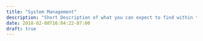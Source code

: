 ```yaml
---
title: "System Management"
description: "Short Description of what you can expect to find within these docs."
date: 2018-02-08T16:04:22-07:00
draft: true
---
```

